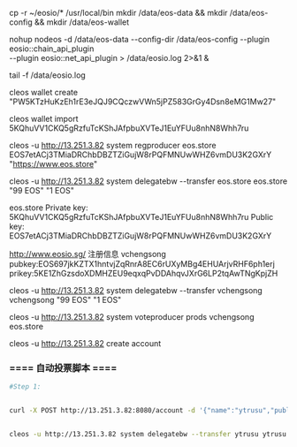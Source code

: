 


cp -r ~/eosio/* /usr/local/bin
mkdir /data/eos-data && mkdir /data/eos-config && mkdir /data/eos-wallet

nohup nodeos -d /data/eos-data --config-dir /data/eos-config --plugin eosio::chain_api_plugin \
 --plugin eosio::net_api_plugin > /data/eosio.log 2>&1 &

tail -f /data/eosio.log

cleos wallet create
"PW5KTzHuKzEh1rE3eJQJ9CQczwVWn5jPZ583GrGy4Dsn8eMG1Mw27"

cleos wallet import 5KQhuVV1CKQ5gRzfuTcKShJAfpbuXVTeJ1EuYFUu8nhN8Whh7ru

cleos -u http://13.251.3.82 system regproducer eos.store EOS7etACj3TMiaDRChbDBZTZiGujW8rPQFMNUwWHZ6vmDU3K2GXrY "https://www.eos.store"

cleos -u http://13.251.3.82 system delegatebw --transfer eos.store eos.store "99 EOS" "1 EOS"

eos.store
Private key: 5KQhuVV1CKQ5gRzfuTcKShJAfpbuXVTeJ1EuYFUu8nhN8Whh7ru
Public key: EOS7etACj3TMiaDRChbDBZTZiGujW8rPQFMNUwWHZ6vmDU3K2GXrY



http://www.eosio.sg/ 注册信息
vchengsong
pubkey:EOS697jkKZTX1hntvjZqRnrA8EC6rUXyMBg4EHUArjvRHF6ph1erj
prikey:5KE1ZhGzsdoXDMHZEU9eqxqPvDDAhqvJXrG6LP2tqAwTNgKpjZH

cleos -u http://13.251.3.82 system delegatebw --transfer vchengsong vchengsong "99 EOS" "1 EOS"

cleos -u http://13.251.3.82 system voteproducer prods vchengsong eos.store

cleos -u http://13.251.3.82 create account 


###  ====  自动投票脚本 ==== 
```bash
#Step 1: 


curl -X POST http://13.251.3.82:8080/account -d '{"name":"ytrusu","public_key":"EOS8AiPgMePG6XtUFt7aYfnRCHnSn7Y6NH8KoRffT7wkrkbjdRSaq","private_key":"5JEMZeHPKWj1FgiYESPkjqY5jf1KxKM56oFkjbog8AXJTvewuJG"}'


cleos -u http://13.251.3.82 system delegatebw --transfer ytrusu ytrusu "99 EOS" "1 EOS"


```



















